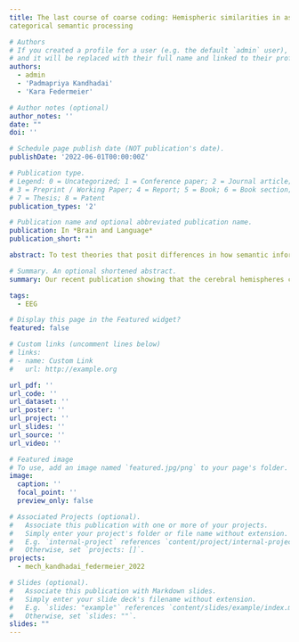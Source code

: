 ```yaml
---
title: The last course of coarse coding: Hemispheric similarities in associative and
categorical semantic processing

# Authors
# If you created a profile for a user (e.g. the default `admin` user), write the username (folder name) here
# and it will be replaced with their full name and linked to their profile.
authors:
  - admin
  - 'Padmapriya Kandhadai'
  - 'Kara Federmeier'

# Author notes (optional)
author_notes: ''
date: ""
doi: ''

# Schedule page publish date (NOT publication's date).
publishDate: '2022-06-01T00:00:00Z'

# Publication type.
# Legend: 0 = Uncategorized; 1 = Conference paper; 2 = Journal article;
# 3 = Preprint / Working Paper; 4 = Report; 5 = Book; 6 = Book section;
# 7 = Thesis; 8 = Patent
publication_types: '2'

# Publication name and optional abbreviated publication name.
publication: In *Brain and Language*
publication_short: ""

abstract: To test theories that posit differences in how semantic information is represented in the cerebral hemispheres, we assessed semantic priming for associatively and categorically related prime-target pairs that were graded in relatedness strength. Visual half-field presentation was used to bias processing to the right or left hemisphere, and event-related potential (ERP) and behavioral responses were measured while participants completed a semantic relatedness judgement task. Contrary to theories positing representational differences across the cerebral hemispheres, in two experiments using (1) centralized prime presentation and lateralized targets and (2) lateralized primes and targets, we found similar priming patterns across the two hemispheres at the level of semantic access (N400), on later measures of explicit processing (late positive complex; LPC), and in behavioral response speeds and accuracy. We argue that hemispheric differences, when they arise, are more likely due to differences in task demands than in how the hemispheres fundamentally represent semantic information.

# Summary. An optional shortened abstract.
summary: Our recent publication showing that the cerebral hemispheres can represent semantic information similarly given a task that requires deep semantic processing.

tags: 
  - EEG

# Display this page in the Featured widget?
featured: false

# Custom links (uncomment lines below)
# links:
# - name: Custom Link
#   url: http://example.org

url_pdf: ''
url_code: ''
url_dataset: ''
url_poster: ''
url_project: ''
url_slides: ''
url_source: ''
url_video: ''

# Featured image
# To use, add an image named `featured.jpg/png` to your page's folder.
image:
  caption: ''
  focal_point: ''
  preview_only: false

# Associated Projects (optional).
#   Associate this publication with one or more of your projects.
#   Simply enter your project's folder or file name without extension.
#   E.g. `internal-project` references `content/project/internal-project/index.md`.
#   Otherwise, set `projects: []`.
projects:
  - mech_kandhadai_federmeier_2022

# Slides (optional).
#   Associate this publication with Markdown slides.
#   Simply enter your slide deck's filename without extension.
#   E.g. `slides: "example"` references `content/slides/example/index.md`.
#   Otherwise, set `slides: ""`.
slides: ""
---
```


<!-- {{% callout note %}} -->
<!-- Click the _Cite_ button above to demo the feature to enable visitors to import publication metadata into their reference management software. -->
<!-- {{% /callout %}} -->

<!-- {{% callout note %}} -->
<!-- Create your slides in Markdown - click the _Slides_ button to check out the example. -->
<!-- {{% /callout %}} -->

<!-- Supplementary notes can be added here, including [code, math, and images](https://wowchemy.com/docs/writing-markdown-latex/). -->